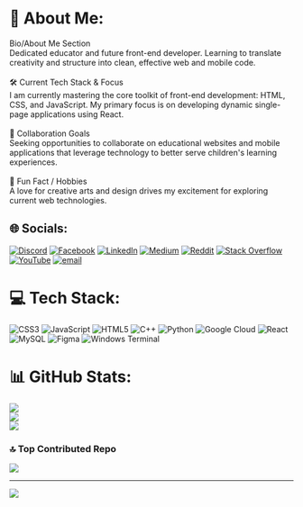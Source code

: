 # 💫 About Me:
Bio/About Me Section<br>Dedicated educator and future front-end developer. Learning to translate creativity and structure into clean, effective web and mobile code.<br><br>🛠️ Current Tech Stack & Focus<br>I am currently mastering the core toolkit of front-end development: HTML, CSS, and JavaScript. My primary focus is on developing dynamic single-page applications using React.<br><br>🤝 Collaboration Goals<br>Seeking opportunities to collaborate on educational websites and mobile applications that leverage technology to better serve children's learning experiences.<br><br>🎨 Fun Fact / Hobbies<br>A love for creative arts and design drives my excitement for exploring current web technologies.


## 🌐 Socials:
[![Discord](https://img.shields.io/badge/Discord-%237289DA.svg?logo=discord&logoColor=white)](https://discord.com/channels/1406952793155178632/1406952796669874317) [![Facebook](https://img.shields.io/badge/Facebook-%231877F2.svg?logo=Facebook&logoColor=white)](https://www.facebook.com/profile.php?id=100093622626249) [![LinkedIn](https://img.shields.io/badge/LinkedIn-%230077B5.svg?logo=linkedin&logoColor=white)](www.linkedin.com/in/emmanuel-osei-mensah-2761172a1) [![Medium](https://img.shields.io/badge/Medium-12100E?logo=medium&logoColor=white)](medium.com/@accaoseimensah4christ32) [![Reddit](https://img.shields.io/badge/Reddit-%23FF4500.svg?logo=Reddit&logoColor=white)](https://reddit.com/user/OK_Illustrator_1480) [![Stack Overflow](https://img.shields.io/badge/-Stackoverflow-FE7A16?logo=stack-overflow&logoColor=white)](https://stackoverflow.com/users/31048241/emmanuel-osei-mensah) [![YouTube](https://img.shields.io/badge/YouTube-%23FF0000.svg?logo=YouTube&logoColor=white)](https://youtube.com/@emmanuelosei-mensah) [![email](https://img.shields.io/badge/Email-D14836?logo=gmail&logoColor=white)](mailto:accaoseimensah4christ32@gmail.com) 

# 💻 Tech Stack:
![CSS3](https://img.shields.io/badge/css3-%231572B6.svg?style=for-the-badge&logo=css3&logoColor=white) ![JavaScript](https://img.shields.io/badge/javascript-%23323330.svg?style=for-the-badge&logo=javascript&logoColor=%23F7DF1E) ![HTML5](https://img.shields.io/badge/html5-%23E34F26.svg?style=for-the-badge&logo=html5&logoColor=white) ![C++](https://img.shields.io/badge/c++-%2300599C.svg?style=for-the-badge&logo=c%2B%2B&logoColor=white) ![Python](https://img.shields.io/badge/python-3670A0?style=for-the-badge&logo=python&logoColor=ffdd54) ![Google Cloud](https://img.shields.io/badge/GoogleCloud-%234285F4.svg?style=for-the-badge&logo=google-cloud&logoColor=white) ![React](https://img.shields.io/badge/react-%2320232a.svg?style=for-the-badge&logo=react&logoColor=%2361DAFB) ![MySQL](https://img.shields.io/badge/mysql-4479A1.svg?style=for-the-badge&logo=mysql&logoColor=white) ![Figma](https://img.shields.io/badge/figma-%23F24E1E.svg?style=for-the-badge&logo=figma&logoColor=white) ![Windows Terminal](https://img.shields.io/badge/Windows%20Terminal-%234D4D4D.svg?style=for-the-badge&logo=windows-terminal&logoColor=white)
# 📊 GitHub Stats:
![](https://github-readme-stats.vercel.app/api?username=EmmanuelOseiMensah&theme=dark&hide_border=false&include_all_commits=false&count_private=false)<br/>
![](https://nirzak-streak-stats.vercel.app/?user=EmmanuelOseiMensah&theme=dark&hide_border=false)<br/>
![](https://github-readme-stats.vercel.app/api/top-langs/?username=EmmanuelOseiMensah&theme=dark&hide_border=false&include_all_commits=false&count_private=false&layout=compact)

### 🔝 Top Contributed Repo
![](https://github-contributor-stats.vercel.app/api?username=EmmanuelOseiMensah&limit=5&theme=dark&combine_all_yearly_contributions=true)

---
[![](https://visitcount.itsvg.in/api?id=EmmanuelOseiMensah&icon=0&color=0)](https://visitcount.itsvg.in)

<!-- Proudly created with GPRM ( https://gprm.itsvg.in ) -->
